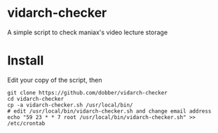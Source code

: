 vidarch-checker
=========

A simple script to check maniax's video lecture storage

Install
==
Edit your copy of the script, then

	git clone https://github.com/dobber/vidarch-checker
	cd vidarch-checker
	cp -a vidarch-checker.sh /usr/local/bin/
	# edit /usr/local/bin/vidarch-checker.sh and change email address
	echo "59 23 * * 7 root /usr/local/bin/vidarch-checker.sh" >> /etc/crontab
